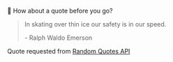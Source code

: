 📣 How about a quote before you go?

> In skating over thin ice our safety is in our speed.
>
> <p>- Ralph Waldo Emerson</p>

Quote requested from [Random Quotes API](https://github.com/lukePeavey/quotable)
